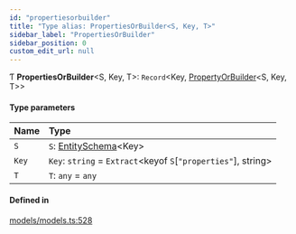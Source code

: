 ```yaml
---
id: "propertiesorbuilder"
title: "Type alias: PropertiesOrBuilder<S, Key, T>"
sidebar_label: "PropertiesOrBuilder"
sidebar_position: 0
custom_edit_url: null
---
```


Ƭ **PropertiesOrBuilder**<S, Key, T\>: `Record`<Key, [PropertyOrBuilder](propertyorbuilder.md)<S, Key, T\>\>

#### Type parameters

| Name | Type |
| :------ | :------ |
| `S` | `S`: [EntitySchema](../interfaces/entityschema.md)<Key\> |
| `Key` | `Key`: `string` = `Extract`<keyof `S`[``"properties"``], string\> |
| `T` | `T`: `any` = `any` |

#### Defined in

[models/models.ts:528](https://github.com/Camberi/firecms/blob/42dd384/src/models/models.ts#L528)
